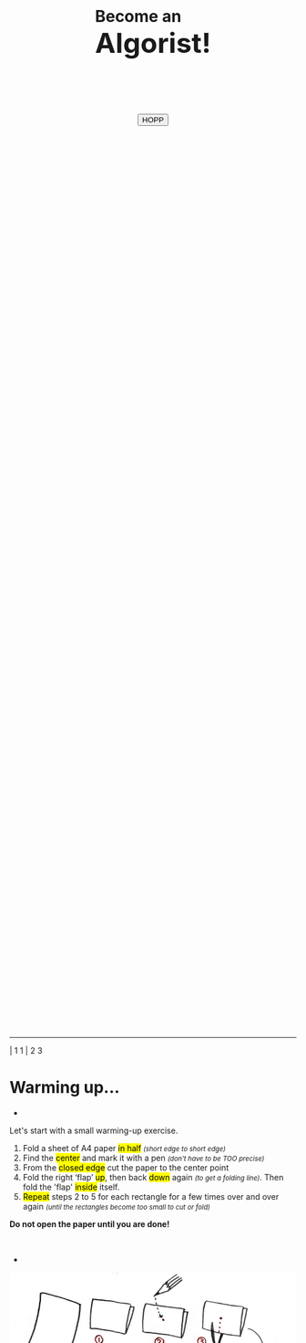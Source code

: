 
<div style="display:flex; flex-direction:column; justify-content: center; align-items: center; height: 85vh;">

# Become an <br /><big><big><big>Algorist!</big></big></big>
  
<br />
<br />

<big><big><f-next-button title="START" /></big></big>

<button v-on:click="send('goto',14)">HOPP</button>

</div>

---











| 1 1
| 2 3 

# Warming up... 

-
 
Let's start with a small warming-up exercise.

1. Fold a sheet of A4 paper <mark>in half</mark> <small>*(short edge to short edge)*</small> 
2. Find the <mark>center</mark> and mark it with a pen  <small>*(don't have to be TOO precise)*</small> 
3. From the <mark>closed edge</mark> cut the paper to the center point 
4. Fold the right ‘flap’ <mark>up</mark>, then back <mark>down</mark> again <small>*(to get a folding line)*</small>. Then fold the 'flap' <mark>inside</mark> itself.
5. <mark>Repeat</mark> steps 2 to 5 for each rectangle for a few times over and over again <small>*(until the rectangles become too small to cut or fold)*</small>

**Do not open the paper until you are done!**

<br />

<f-prev-button /> <f-next-button title="Next: see the result" />

-

![Origami instructions](./images/origami-instructions.jpg "Origami instructions")


---











| 1 2 
 
# Nice work! 
 
Now if you fold the paper open, you probably end up with something like shown on this picture. 
 
By following the steps of cutting and folding you were performing a so called <big>**ALGORITHM**</big>.

<br /><br />

<f-prev-button /> <f-next-button title="Next: definition" />

-

![Origami result](./images/origami-output.jpg "Origami result")

---











<div style="display:flex; flex-direction:column; justify-content: center; align-items: center; height: 85vh;">

# <big>an Algorithm</big>

#### in mathematics and computer science, is an unambiguous specification of how to solve a class of problems [(Wikipedia)](https://en.wikipedia.org/wiki/Algorithm).

Or to put it simple:

#### <mark>an algorithm is a set of certain steps needed to solve a problem</mark> 
  
<br /><br />

<f-prev-button /> <f-next-button title="Next: they are everywhere!" />
</div>
  

---











| 1 1 2 2 
 
# Actually, we solve problems with algorithms every day

Probably without even noticing. These are often called <mark>everyday algorithms</mark>**. Let's take a look at some examples. 
 
Maybe the most common example of an everyday algorithm is ***cooking***.

<br /><br />

<f-prev-button /> <f-next-button title="Next: more everyday algorithms" />

-

![Cooking](./images/everyday-recipe.jpg "Cooking") 
 
~<center><small><small>*You have to follow certain steps (recipe) to make a delicious meal.*</small></small></center>~

---











| 1 1
| 2 3
| 4 4

# More examples of everyday algorithms

-

#### Folding a t-shirt
 
![T-shirt folding](./images/everyday-tshirt.jpg "T-shirt folding") 
 
~<center><small><small>*There are more than one methods to fold a t-shirt. Every method is a "different algorithm" of t-shirt folding.*</small></small></center>~

-

#### Building a brick wall
 
![Brick wall](./images/everyday-wall.jpg "Brick wall") 
 
~<center><small><small>*Building a stable brick wall is based on an algorithm too: you have to put the bricks so that every other row of bricks is shifted by half compared to previous one.*</small></small></center>~

-

<f-hr />
<br />

<f-prev-button /> <f-next-button title="Next: computer algorithms" />


---











# Computer generated algorithms


Cooking, folding a t-shirt, building a wall. These activities consist of relatively simple instructions (i.e. ‘algorithms’).

Computers also perform algorithms. More complex algorithms may require a lot of computing power - so much that normally people cannot manage it by themselves.
 
Computers and design go together well. This last decade has seen the emergence of a new way of designing that’s all about the conscious use of algorithms mixed with the computational power of computers. A lot of designers, artists and architects have been using computers and complex algorithms to create stunning work.

<br /><br />

<f-prev-button /> <f-next-button title="Next" />

---










# It is important to remember:

- Not all computational design is generative design
- And not all generative design is computational.
- Not every use of computer in design is ‘generative’

## Let's take a look at some examples of design computer generated algorithms

<f-prev-button /> <f-next-button title="Next: algorithms in design" />

---









| 1 1 2

![Example 1](./images/candy-hansmeyer.jpg "Example 1")

-

### Grotto set design by Michael Hansmeyer
 
Grotto set design for Mozart's opera Zauberflöte, directed by Romoeo Castellucci

> "I want to assume the mozartian potion and bring it to its maximum effect, and here in the gardens is the artificial grotto, the feathers of the fowler, the ceruse white with the artificial fly, the symmetry, palace of the 18th century.”

Zauberflöte 2018 (available at http://www.michael-hansmeyer.com/zauberfloete, accessed on 24.01.2019)

MORE: http://www.michael-hansmeyer.com/

<br /><br />

<f-prev-button /> <f-next-button title="Next" />

---









| 1 1 2

![Example 1](./images/candy-dezeen.jpg "Example 1")

-

### A table by Stefan Bassing

Designer Stefan Bassing has used digital modelling to create a pair of tables, made from repetitive elements to simplify the production process.

> Once the furniture is created as a digital model, the role of the computer is at forefront. The computer numerically controls (CNC) the bending machine, converting steel rods into parts for use. Then, these would be assembled by a craftsperson, before being copper plated.

Tucker 2016, (available at https://www.dezeen.com/2016/03/26/stefan-bassing-barlett-school-architecture-digital-modelling-table-no-1-2-identical-components/, accessed on 24.01.2019)

MORE: https://stefanbassing.com/

<br /><br />

<f-prev-button /> <f-next-button title="Next" />

---









| 1 1 2

![Example 2](./images/candy-maclachlan.jpg "Example 2")

-

### 'Entangle' Wall Tiles by Lynne MacLachlan

'Entangle' is a 3D printed wall tilling system, taking inspiration from mathematical tiling principles and quantum mechanics.

> Based on the mathematical principles of Truchet tiles, two modular segments can be combined in a myriad of different ways. It is possible to create various wave patterns, knot designs, complex repeating patterns or fill space in an apparently random fashion. (McLachlan 2017). 

Entangle 2017 (available at https://lynnemaclachlan.co.uk/blogs/projects/entangle-wall-tiles, accessed on 24.01.2019)

MORE: https://lynnemaclachlan.co.uk/

<br /><br />

<f-prev-button /> <f-next-button title="Next" />

---









| 1 1 2

![Example 2](./images/candy-sandspline.jpg "Example 2")

-

### 'Sand Spline' - generative art by Anders Hoff

The idea is based on the concept of mathematical B-splines.

> The author mentions that in mathematics a B-spline is a smooth spline that is drawn from a number of nodes (control points) without necessarily passing through the nodes themselves.

Sand spline (available at  https://inconvergent.net/generative/sand-spline/, accessed on 24.01.2019)


MORE: https://inconvergent.net/

<br /><br />

<f-prev-button /> <f-next-button title="Next" />

---









| 1 1 2

![Example 3](./images/candy-softkill.jpg "Example 3")

-

### ProtoHouse by SoftKill

Softkill Design has recently completed ProtoHouse, a prototype for the first 3D printed house, that has the same structure as human bones.

> The ProtoHouse project was developed in the Architectural Association School's Design Research Lab within the 'behavioral matter' studio of Robert Stuart-Smith. The project investigated the architectural potential of the latest Selective Laser Sintering technologies, testing the boundaries of large scale 3D printing. The designing was done with computer algorithms that micro-organize the printed material itself.

Fairs 2012 (available at https://www.dezeen.com/2012/10/23/protohouse-by-softkill-design/, accessed on 24.01.2019)

MORE: http://protohouse.tumblr.com/

<br /><br />

<f-prev-button /> <f-next-button title="Next" />

---











# Ok...

You might think that probably they use very expensive supercomputers plus knowledge of wizardry to make such stuff. However, with basic knowledge of coding we can demonstrate that ***even quite simple sets of rules can create quite interesting results***. 
 
## But...

<br /><br />

<f-prev-button /> <f-next-button title="But... what?" />

---









| 1 1 1 1 1
| 2 3 4 5 6
| 7 7 7 7 7 

## Firstly, we have to understand the very basics of how computer algorithms work. It possesses five key aspects:

-

## **1**
### FINITENESS
The algorithm must always terminate after a finite number of steps.

-

## **2**
### DEFINITENESS
Each step must be precisely defined; the actions to be carried out must be rigorously and unambiguously specified for each case.

-

## **3** 
### INPUT 
An algorithm has zero or more inputs, taken from a specified set of objects.

-

## **4** 
### OUTPUT
An algorithm has one or more outputs, which have a specified relation to the inputs.

-

## **5** 
### EFFECTIVENESS
All operations to be performed must be sufficiently basic that they can be done exactly and in finite length (Knut 1997)

-

<br />

<f-prev-button /> <f-next-button title="Next" />

---









| 1 1 1
| 2 3 4
| 5 5 5

## More specifically, an algorithm is composed of:

-

## **1**
### INPUT 
you "feed" some parameters (variables) or data to your algorithm

-

## **2**
### PROCESSING 
algorithm does the computing

-

## **3**
### OUTPUT
you get a result

---











## Let's take a look of some simple examples

With this examples you can see how simple shapes combined and some basic operations like repeating, scaling and rotating generate a lot of complex patterns.    
When we add important properties like colour, stroke width, transparency and so on we can alter the algorithm and have a different, much more complex output.

---











| 1 2 2
| 3 4 4 
 
## Just some lines

-

***Move the sliders*** and see what happens. Nothing too special here &ndash; our algorithm creates a grid of small lines that change when parameters change. Parameters change when you move the sliders. That's it.



-

<f-slider title="Grid size" 
    from="0.2"
    to="2"
    step="0.01"
    :value="0.6"
    v-on:value="i => set('step1', i)"
/>
<f-slider title="Line length" 
    from="-1"
    to="1"
    step="0.01"
    :value="0.01"
    v-on:value="i => set('width1', i)"
/>

<br />

<small>***HINT:*** *Try to make the grid size smaller than 0.5 and line longer than 0.3*</small>

<br /><br />

<f-prev-button /> <f-next-button title="Next: add rotation" v-if="get('step1') < 0.5 && get('width1') > 0.3" />

-

<f-scene  width="600" height="500">
  <f-grid-pattern :step="get('step1',0.6)">
    <f-line 
      :points="[ 
        { x: 0, y: 0 }, 
        { x: get('width1', 0.01), y: 0 }, 
      ]"  
      :stroke-width="3"  
    /> 
  </f-grid-pattern>
</f-scene>

---

| 1 2 2
| 3 4 4

## Let's add rotation

-

<small>Ok, now you have three sliders - we have added ***rotation***. Play with them and see if you can create any interesting output. </small>

-


<f-slider title="Grid size" 
    from="0.2"
    to="2"
    step="0.01"
    :value="0.3"
    v-on:value="i => set('step2', i)"
/>
<f-slider title="Line length" 
    from="-3"
    to="3"
    step="0.01"
    :value="0.5"
    v-on:value="i => set('width2', i)"
/>
<f-slider title="Rotation" 
    from="-180"
    to="180"
    step="0.1"
    :value="0.01"
    v-on:value="i => set('rotation2', i)"
/>

<br />

<small>***HINT:*** *Try to make the grid size smaller than 0.3, line longer than 2 and rotation bigger than 45*</small>

<br /><br />

<f-prev-button /> <f-next-button title="Next: boxes" v-if="get('step2') < 0.3 && get('width2') > 2 && get('rotation2') > 45" />

-

<f-scene  width="600" height="500">
  <f-grid-pattern :step="get('step2',0.3)">
    <f-group :rotation="{z: get('rotation2',0.01) }"> 
      <f-line
        :points="[ 
          { x: 0, y: 0 }, 
          { x: get('width2', 0.01), y: 0 }, 
        ]"  
        :stroke-width="3"  
      /> 
    </f-group>
  </f-grid-pattern>
</f-scene>


---

| 1 2 2
| 3 4 4

## Boxes

-

Simple lines can get boring quite fast. Let's explore a few more complex shapes. Now let's play with a box. Boxes can get pretty cool if you make them ***overlap*** and ***rotate*** them a bit. Give it a try!

-


<f-slider title="Grid size" 
    from="0.2"
    to="2"
    step="0.01"
    :value="0.9"
    v-on:value="i => set('step3', i)"
/>
<f-slider title="Box size" 
    from="-3"
    to="3"
    step="0.01"
    :value="0.6"
    v-on:value="i => set('width3', i)"
/>
<f-slider title="Rotation" 
    from="-180"
    to="180"
    step="0.1"
    :value="0.01"
    v-on:value="i => set('rotation3', i)"
/>

<br />

<small>***HINT:*** *Try to make the grid size smaller than 0.4, box bigger than 1 and rotation higher than 45*</small>

<br /><br />

<f-prev-button /> <f-next-button title="Next: circles" v-if="get('step3') < 0.4 && get('width3') > 1 && get('rotation3') > 45" />

-

<f-scene  width="600" height="500">
  <f-grid-pattern :step="get('step3',0.9)">
    <f-group :rotation="{z: get('rotation3',0.01) }"> 
      <f-box 
        :stroke-width="3"  
        :width = "get('width3',0.6)" 
        :height = "get('width3',0.6)" 
      /> 
    </f-group>
  </f-grid-pattern>
</f-scene>



---

| 1 2 2
| 3 4 4

## Circles

-

***Circles are just CRAZY!*** Remember - all we are doing here is to repeat one simple circle and adjusting its radius, but the visual output can get very complex and interenting.

-

<f-slider title="Grid size" 
    from="0.2"
    to="2"
    step="0.01"
    :value="0.5"
    v-on:value="i => set('step4', i)"
/>
<f-slider title="Circle size" 
    from="0"
    to="2"
    step="0.01"
    :value="0.2"
    v-on:value="i => set('width4', i)"
/>

<br />

<small>***HINT:*** *Try to make the grid size smaller than 0.3 and circle bigger than 1*</small>

<br /><br />

<f-prev-button /> <f-next-button title="Next: random" v-if="get('step4') < 0.3 && get('width4') > 1" />

-

<f-scene  width="600" height="500">
  <f-grid-pattern :step="get('step4',0.5)">
    <f-group> 
      <f-circle 
          :stroke-width="3"  
          :r = "get('width4',0.2)" 
        /> 
    </f-group>
  </f-grid-pattern>
</f-scene>

---

| 1 2 2
| 3 4 4

## Random

-

Too much control may always not to be a good thing &mdash; sometimes you get more interesting and unexpected results if you just let things to happen. Let's allow the computer just to generate ***random*** patterns &mdash; all you have to do is to ***press the button***. 

-

<button 
    v-on:click="set( 'randomness', random(0.55, 1, true) )" class="primary"
    style="background:var(--blue)">Random generator</button>



<small v-if="get('randomness')">***HINT:*** *If the pattern sucks, press the button again - you'll get a new on*</small>

<br /><br />

<f-prev-button /> <f-next-button v-if="get('randomness')" title="Next" />

-

<f-scene  width="600" height="500">
  <f-grid-pattern :step="random(get('randomness')-0.5, get('randomness')+0.5, true)">
    <f-group> 
      <f-circle 
          :stroke-width="3"  
          :r = "random(get('randomness')-0.5, get('randomness')+1, true)" 
        /> 
    </f-group>
  </f-grid-pattern>
</f-scene>


---

| 1 1
| 2 3
| 4 4

# That was just a beginning

-

These were some very simple examples of what a basic repeating combined with some scaling and/or rotating can generate from most simple black and white geometric objects.  

-

But this is just a beginning, we didn't even touch other important properties like ***color***, ***stroke width***, ***transparency***, ***animation*** and so on.

-

<br /><br />

<f-prev-button /> <f-next-button v-if="get('randomness')" title="Next" />

---

## Now as you have the information, you will become an Algorist.  
 
Let's get back to paper and scissors we started with

-

1. Take the folded paper 
2. Try to mention the steps that are used to get the folded form 
3. Add your own steps by cutting and/or folding the paper. Be creative, take risks :) 
4. Describe your steps, to create an algorithm 
5. Have fun (:


---

# Thank you!!!